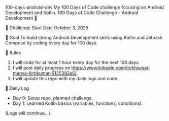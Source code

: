 100-days-android-dev
My 100 Days of Code challenge focusing on Android Development and Kotlin.
100 Days of Code Challenge – Android Development 🚀

📅 Challenge Start Date
October 3, 2025

🎯 Goal
To build strong Android Development skills using Kotlin and Jetpack Compose by coding every day for 100 days.

 📌 Rules
1. I will code for at least 1 hour every day for the next 100 days.
2. I will post daily progress on https://www.linkedin.com/in/bhavsar-manya-kirtikumar-6125392a6/.
3. I will update this repo with my daily logs and code.

📝 Daily Log
- Day 0: Setup repo, planned challenge.  
- Day 1: Learned Kotlin basics (variables, functions, conditions).  

(Logs will continue...)
